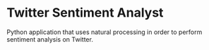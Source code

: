 # Twitter Sentiment Analyst

Python application that uses natural processing in order to perform sentiment analysis on Twitter.
